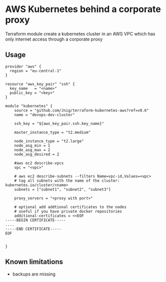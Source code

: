 AWS Kubernetes behind a corporate proxy
=======================================
Terraform module create a kubernetes cluster in an AWS VPC which has only internet access through a corporate proxy

Usage
-----

```hcl
provider "aws" {
  region = "eu-central-1"
}

resource "aws_key_pair" "ssh" {
  key_name   = "<name>"
  public_key = "<key>"
}

module "kubernetes" {
    source = "github.com/Jnig/terraform-kubernetes-aws?ref=v0.6"
    name = "devops-dev-cluster"

    ssh_key = "${aws_key_pair.ssh.key_name}"

    master_instance_type = "t2.medium"

    node_instance_type = "t2.large"
    node_asg_min = 1
    node_asg_max = 2
    node_asg_desired = 2

    #aws ec2 describe-vpcs
    vpc = "<vpc>"

    # aws ec2 describe-subnets --filters Name=vpc-id,Values=<vpc>
    # tag all subnets with the name of the cluster: kubernetes.io/cluster/<name>
    subnets = ["subnet1", "subnet2", "subnet3"]

    proxy_servers = "<proxy with port>"
    
    # optional add addtional certificates to the nodes
    # useful if you have private docker repositories
    additional-certificates = <<EOF
-----BEGIN CERTIFICATE-----
.... 
-----END CERTIFICATE-----    
EOF
    
    
}
```

Known limitations
------------
* backups are missing

